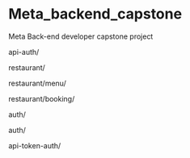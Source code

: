 # Meta_backend_capstone
Meta Back-end developer capstone project


api-auth/

restaurant/

restaurant/menu/

restaurant/booking/

auth/

auth/

api-token-auth/
